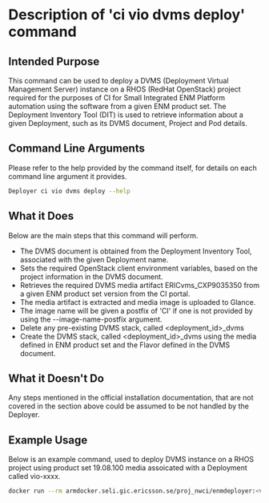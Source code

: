 # Description of 'ci vio dvms deploy' command

## Intended Purpose
This command can be used to deploy a DVMS (Deployment Virtual Management Server) instance on a
RHOS (RedHat OpenStack) project required for the purposes of CI for Small Integrated ENM Platform
automation using the software from a given ENM product set.
The Deployment Inventory Tool (DIT) is used to retrieve information about a given Deployment,
such as its DVMS document, Project and Pod details.

## Command Line Arguments
Please refer to the help provided by the command itself, for details on each command line argument it provides.

```bash
Deployer ci vio dvms deploy --help
```


## What it Does
Below are the main steps that this command will perform.

* The DVMS document is obtained from the Deployment Inventory Tool, associated with the given Deployment name.
* Sets the required OpenStack client environment variables, based on the project information in the DVMS document.
* Retrieves the required DVMS media artifact ERICvms_CXP9035350 from a given ENM product set version from the CI portal.
* The media artifact is extracted and media image is uploaded to Glance.
* The image name will be given a postfix of 'CI' if one is not provided by using the --image-name-postfix argument.
* Delete any pre-existing DVMS stack, called \<deployment_id>\_dvms
* Create the DVMS stack, called \<deployment_id>\_dvms using the media defined in ENM product set and the Flavor defined in the DVMS document.


## What it Doesn't Do
Any steps mentioned in the official installation documentation, that are not covered in the section above could be assumed to be not handled by the Deployer.


## Example Usage
Below is an example command, used to deploy DVMS instance on a RHOS project using product set 19.08.100 media assoicated with a Deployment called vio-xxxx.

```bash
docker run --rm armdocker.seli.gic.ericsson.se/proj_nwci/enmdeployer:<version> ci vio dvms deploy --deployment-name vio-xxxx --product-set 19.08::19.08.100 --debug
```

